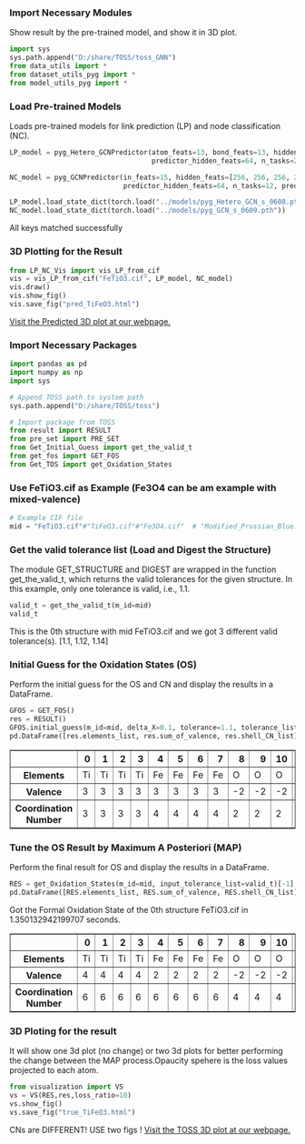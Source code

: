 ### Import Necessary Modules

Show result by the pre-trained model, and show it in 3D plot.


```python
import sys
sys.path.append("D:/share/TOSS/toss_GNN")
from data_utils import *
from dataset_utils_pyg import *
from model_utils_pyg import *
```

### Load Pre-trained Models

Loads pre-trained models for link prediction (LP) and node classification (NC).


```python
LP_model = pyg_Hetero_GCNPredictor(atom_feats=13, bond_feats=13, hidden_feats=[256,256,256,256], 
                                   predictor_hidden_feats=64, n_tasks=2,predictor_dropout=0.3)

NC_model = pyg_GCNPredictor(in_feats=15, hidden_feats=[256, 256, 256, 256], 
                            predictor_hidden_feats=64, n_tasks=12, predictor_dropout=0.3) 

LP_model.load_state_dict(torch.load("../models/pyg_Hetero_GCN_s_0608.pth"))
NC_model.load_state_dict(torch.load("../models/pyg_GCN_s_0609.pth"))
```
All keys matched successfully



### 3D Plotting for the Result


```python
from LP_NC_Vis import vis_LP_from_cif
vis = vis_LP_from_cif("FeTiO3.cif", LP_model, NC_model)
vis.draw()
vis.show_fig()
vis.save_fig("pred_TiFeO3.html")
```
[Visit the Predicted 3D plot at our webpage.](https://www.toss.science/example/pred_TiFeO3.html)



### Import Necessary Packages


```python
import pandas as pd
import numpy as np
import sys

# Append TOSS path to system path
sys.path.append("D:/share/TOSS/toss")

# Import package from TOSS
from result import RESULT
from pre_set import PRE_SET
from Get_Initial_Guess import get_the_valid_t
from get_fos import GET_FOS
from Get_TOS import get_Oxidation_States
```

### Use FeTiO3.cif  as Example (Fe3O4 can be am example with mixed-valence)


```python
# Example CIF file
mid = "FeTiO3.cif"#"TiFeO3.cif"#"Fe3O4.cif"  # "Modified_Prussian_Blue.cif" can be used similarly
```

### Get the valid tolerance list (Load and Digest the Structure)

The module GET_STRUCTURE and DIGEST are wrapped in the function get_the_valid_t, which returns the valid tolerances for the given structure. In this example, only one tolerance is valid, i.e., 1.1.


```python
valid_t = get_the_valid_t(m_id=mid)
valid_t
```

This is the 0th structure with mid FeTiO3.cif and we got 3 different valid tolerance(s).
[1.1, 1.12, 1.14]



### Initial Guess for the Oxidation States (OS)

Perform the initial guess for the OS and CN and display the results in a DataFrame.


```python
GFOS = GET_FOS()
res = RESULT()
GFOS.initial_guess(m_id=mid, delta_X=0.1, tolerance=1.1, tolerance_list=valid_t, res=res)
pd.DataFrame([res.elements_list, res.sum_of_valence, res.shell_CN_list], index=["Elements", "Valence", "Coordination Number"])
```




<div>
<table border="1" class="dataframe">
  <thead>
    <tr style="text-align: right;">
      <th></th>
      <th>0</th>
      <th>1</th>
      <th>2</th>
      <th>3</th>
      <th>4</th>
      <th>5</th>
      <th>6</th>
      <th>7</th>
      <th>8</th>
      <th>9</th>
      <th>10</th>
      <th>11</th>
      <th>12</th>
      <th>13</th>
      <th>14</th>
      <th>15</th>
      <th>16</th>
      <th>17</th>
      <th>18</th>
      <th>19</th>
    </tr>
  </thead>
  <tbody>
    <tr>
      <th>Elements</th>
      <td>Ti</td>
      <td>Ti</td>
      <td>Ti</td>
      <td>Ti</td>
      <td>Fe</td>
      <td>Fe</td>
      <td>Fe</td>
      <td>Fe</td>
      <td>O</td>
      <td>O</td>
      <td>O</td>
      <td>O</td>
      <td>O</td>
      <td>O</td>
      <td>O</td>
      <td>O</td>
      <td>O</td>
      <td>O</td>
      <td>O</td>
      <td>O</td>
    </tr>
    <tr>
      <th>Valence</th>
      <td>3</td>
      <td>3</td>
      <td>3</td>
      <td>3</td>
      <td>3</td>
      <td>3</td>
      <td>3</td>
      <td>3</td>
      <td>-2</td>
      <td>-2</td>
      <td>-2</td>
      <td>-2</td>
      <td>-2</td>
      <td>-2</td>
      <td>-2</td>
      <td>-2</td>
      <td>-2</td>
      <td>-2</td>
      <td>-2</td>
      <td>-2</td>
    </tr>
    <tr>
      <th>Coordination Number</th>
      <td>3</td>
      <td>3</td>
      <td>3</td>
      <td>3</td>
      <td>4</td>
      <td>4</td>
      <td>4</td>
      <td>4</td>
      <td>2</td>
      <td>2</td>
      <td>2</td>
      <td>2</td>
      <td>3</td>
      <td>3</td>
      <td>2</td>
      <td>2</td>
      <td>2</td>
      <td>2</td>
      <td>3</td>
      <td>3</td>
    </tr>
  </tbody>
</table>
</div>



### Tune the OS Result by Maximum A Posteriori (MAP)

Perform the final result for OS and display the results in a DataFrame.


```python
RES = get_Oxidation_States(m_id=mid, input_tolerance_list=valid_t)[-1]
pd.DataFrame([RES.elements_list, RES.sum_of_valence, RES.shell_CN_list], index=["Elements", "Valence", "Coordination Number"])
```

Got the Formal Oxidation State of the 0th structure FeTiO3.cif in 1.350132942199707 seconds.



<div>
<table border="1" class="dataframe">
  <thead>
    <tr style="text-align: right;">
      <th></th>
      <th>0</th>
      <th>1</th>
      <th>2</th>
      <th>3</th>
      <th>4</th>
      <th>5</th>
      <th>6</th>
      <th>7</th>
      <th>8</th>
      <th>9</th>
      <th>10</th>
      <th>11</th>
      <th>12</th>
      <th>13</th>
      <th>14</th>
      <th>15</th>
      <th>16</th>
      <th>17</th>
      <th>18</th>
      <th>19</th>
    </tr>
  </thead>
  <tbody>
    <tr>
      <th>Elements</th>
      <td>Ti</td>
      <td>Ti</td>
      <td>Ti</td>
      <td>Ti</td>
      <td>Fe</td>
      <td>Fe</td>
      <td>Fe</td>
      <td>Fe</td>
      <td>O</td>
      <td>O</td>
      <td>O</td>
      <td>O</td>
      <td>O</td>
      <td>O</td>
      <td>O</td>
      <td>O</td>
      <td>O</td>
      <td>O</td>
      <td>O</td>
      <td>O</td>
    </tr>
    <tr>
      <th>Valence</th>
      <td>4</td>
      <td>4</td>
      <td>4</td>
      <td>4</td>
      <td>2</td>
      <td>2</td>
      <td>2</td>
      <td>2</td>
      <td>-2</td>
      <td>-2</td>
      <td>-2</td>
      <td>-2</td>
      <td>-2</td>
      <td>-2</td>
      <td>-2</td>
      <td>-2</td>
      <td>-2</td>
      <td>-2</td>
      <td>-2</td>
      <td>-2</td>
    </tr>
    <tr>
      <th>Coordination Number</th>
      <td>6</td>
      <td>6</td>
      <td>6</td>
      <td>6</td>
      <td>6</td>
      <td>6</td>
      <td>6</td>
      <td>6</td>
      <td>4</td>
      <td>4</td>
      <td>4</td>
      <td>4</td>
      <td>4</td>
      <td>4</td>
      <td>4</td>
      <td>4</td>
      <td>4</td>
      <td>4</td>
      <td>4</td>
      <td>4</td>
    </tr>
  </tbody>
</table>
</div>



### 3D Ploting for the result

It will show one 3d plot (no change) or two 3d plots for better performing the change between the MAP process.Opaucity spehere is the loss values projected to each atom.


```python
from visualization import VS
vs = VS(RES,res,loss_ratio=10)
vs.show_fig()
vs.save_fig("true_TiFeO3.html")
```

CNs are DIFFERENT! USE two figs !
[Visit the TOSS 3D plot at our webpage.](https://www.toss.science/example/true_TiFeO3.html)